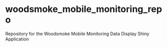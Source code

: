 # woodsmoke_mobile_monitoring_repo
Repository for the Woodsmoke Mobile Monitoring Data Display Shiny Application